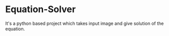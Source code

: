 # Equation-Solver
It's a python based project which takes input image and give solution of the equation.
